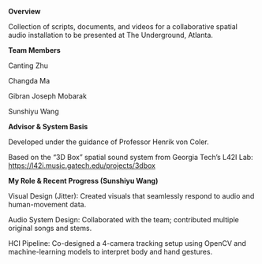 **Overview**  

Collection of scripts, documents, and videos for a collaborative spatial audio installation to be presented at The Underground, Atlanta.

**Team Members**

Canting Zhu

Changda Ma

Gibran Joseph Mobarak

Sunshiyu Wang

**Advisor & System Basis**

Developed under the guidance of Professor Henrik von Coler.

Based on the “3D Box” spatial sound system from Georgia Tech’s L42I Lab: https://l42i.music.gatech.edu/projects/3dbox

**My Role & Recent Progress (Sunshiyu Wang)**

Visual Design (Jitter): Created visuals that seamlessly respond to audio and human-movement data.

Audio System Design: Collaborated with the team; contributed multiple original songs and stems.

HCI Pipeline: Co-designed a 4-camera tracking setup using OpenCV and machine-learning models to interpret body and hand gestures.
